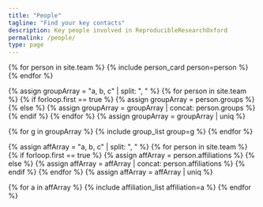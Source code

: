 ```yaml
---
title: "People"
tagline: "Find your key contacts"
description: Key people involved in ReproducibleResearchOxford
permalink: /people/
type: page
---
```


<div class="initial-content person-card-columns" id="accordion">
  {% for person in site.team %}
    {% include person_card person=person %}
  {% endfor %}
</div>

{% assign groupArray = "a, b, c" | split: ", " %}
{% for person in site.team %}
  {% if forloop.first == true %}
    {% assign groupArray = person.groups %}
  {% else %}
    {% assign groupArray = groupArray | concat: person.groups %}
  {% endif %}
{% endfor %}
{% assign groupArray = groupArray | uniq %}

{% for g in groupArray %}
  {% include group_list group=g %}
{% endfor %}


{% assign affArray = "a, b, c" | split: ", " %}
{% for person in site.team %}
  {% if forloop.first == true %}
    {% assign affArray = person.affiliations %}
  {% else %}
    {% assign affArray = affArray | concat: person.affiliations %}
  {% endif %}
{% endfor %}
{% assign affArray = affArray | uniq %}

{% for a in affArray %}
  {% include affiliation_list affiliation=a %}
{% endfor %}

<script>
  setTimeout(function () {
    navToCard();
  }, 100);
</script>
